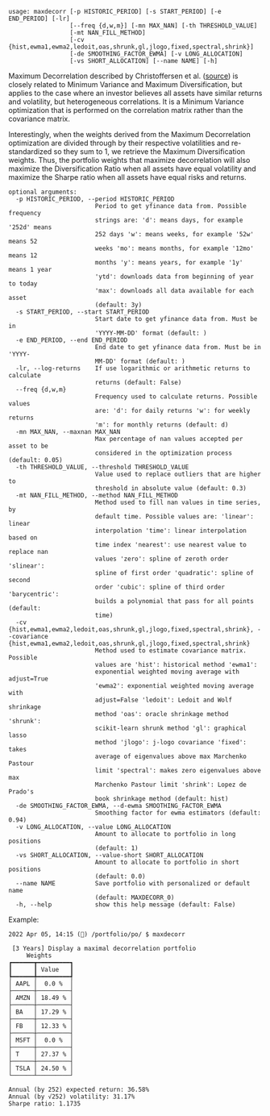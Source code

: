 ```
usage: maxdecorr [-p HISTORIC_PERIOD] [-s START_PERIOD] [-e END_PERIOD] [-lr]
                 [--freq {d,w,m}] [-mn MAX_NAN] [-th THRESHOLD_VALUE]
                 [-mt NAN_FILL_METHOD]
                 [-cv {hist,ewma1,ewma2,ledoit,oas,shrunk,gl,jlogo,fixed,spectral,shrink}]
                 [-de SMOOTHING_FACTOR_EWMA] [-v LONG_ALLOCATION]
                 [-vs SHORT_ALLOCATION] [--name NAME] [-h]
```

Maximum Decorrelation described by Christoffersen et al. ([source](https://investresolve.com/portfolio-optimization-simple-optimal-methods/#ref-Christoff2010)) is closely related to Minimum Variance and Maximum Diversification, but applies to the case where an investor believes all assets have similar returns and volatility, but heterogeneous correlations. It is a Minimum Variance optimization that is performed on the correlation matrix rather than the covariance matrix.

Interestingly, when the weights derived from the Maximum Decorrelation optimization are divided through by their respective volatilities and re-standardized so they sum to 1, we retrieve the Maximum Diversification weights. Thus, the portfolio weights that maximize decorrelation will also maximize the Diversification Ratio when all assets have equal volatility and maximize the Sharpe ratio when all assets have equal risks and returns.

```
optional arguments:
  -p HISTORIC_PERIOD, --period HISTORIC_PERIOD
                        Period to get yfinance data from. Possible frequency
                        strings are: 'd': means days, for example '252d' means
                        252 days 'w': means weeks, for example '52w' means 52
                        weeks 'mo': means months, for example '12mo' means 12
                        months 'y': means years, for example '1y' means 1 year
                        'ytd': downloads data from beginning of year to today
                        'max': downloads all data available for each asset
                        (default: 3y)
  -s START_PERIOD, --start START_PERIOD
                        Start date to get yfinance data from. Must be in
                        'YYYY-MM-DD' format (default: )
  -e END_PERIOD, --end END_PERIOD
                        End date to get yfinance data from. Must be in 'YYYY-
                        MM-DD' format (default: )
  -lr, --log-returns    If use logarithmic or arithmetic returns to calculate
                        returns (default: False)
  --freq {d,w,m}
                        Frequency used to calculate returns. Possible values
                        are: 'd': for daily returns 'w': for weekly returns
                        'm': for monthly returns (default: d)
  -mn MAX_NAN, --maxnan MAX_NAN
                        Max percentage of nan values accepted per asset to be
                        considered in the optimization process (default: 0.05)
  -th THRESHOLD_VALUE, --threshold THRESHOLD_VALUE
                        Value used to replace outliers that are higher to
                        threshold in absolute value (default: 0.3)
  -mt NAN_FILL_METHOD, --method NAN_FILL_METHOD
                        Method used to fill nan values in time series, by
                        default time. Possible values are: 'linear': linear
                        interpolation 'time': linear interpolation based on
                        time index 'nearest': use nearest value to replace nan
                        values 'zero': spline of zeroth order 'slinear':
                        spline of first order 'quadratic': spline of second
                        order 'cubic': spline of third order 'barycentric':
                        builds a polynomial that pass for all points (default:
                        time)
  -cv {hist,ewma1,ewma2,ledoit,oas,shrunk,gl,jlogo,fixed,spectral,shrink}, --covariance {hist,ewma1,ewma2,ledoit,oas,shrunk,gl,jlogo,fixed,spectral,shrink}
                        Method used to estimate covariance matrix. Possible
                        values are 'hist': historical method 'ewma1':
                        exponential weighted moving average with adjust=True
                        'ewma2': exponential weighted moving average with
                        adjust=False 'ledoit': Ledoit and Wolf shrinkage
                        method 'oas': oracle shrinkage method 'shrunk':
                        scikit-learn shrunk method 'gl': graphical lasso
                        method 'jlogo': j-logo covariance 'fixed': takes
                        average of eigenvalues above max Marchenko Pastour
                        limit 'spectral': makes zero eigenvalues above max
                        Marchenko Pastour limit 'shrink': Lopez de Prado's
                        book shrinkage method (default: hist)
  -de SMOOTHING_FACTOR_EWMA, --d-ewma SMOOTHING_FACTOR_EWMA
                        Smoothing factor for ewma estimators (default: 0.94)
  -v LONG_ALLOCATION, --value LONG_ALLOCATION
                        Amount to allocate to portfolio in long positions
                        (default: 1)
  -vs SHORT_ALLOCATION, --value-short SHORT_ALLOCATION
                        Amount to allocate to portfolio in short positions
                        (default: 0.0)
  --name NAME           Save portfolio with personalized or default name
                        (default: MAXDECORR_0)
  -h, --help            show this help message (default: False)
```

Example:
```
2022 Apr 05, 14:15 (🦋) /portfolio/po/ $ maxdecorr

 [3 Years] Display a maximal decorrelation portfolio
     Weights
┏━━━━━━┳━━━━━━━━━┓
┃      ┃ Value   ┃
┡━━━━━━╇━━━━━━━━━┩
│ AAPL │  0.0 %  │
├──────┼─────────┤
│ AMZN │ 18.49 % │
├──────┼─────────┤
│ BA   │ 17.29 % │
├──────┼─────────┤
│ FB   │ 12.33 % │
├──────┼─────────┤
│ MSFT │  0.0 %  │
├──────┼─────────┤
│ T    │ 27.37 % │
├──────┼─────────┤
│ TSLA │ 24.50 % │
└──────┴─────────┘

Annual (by 252) expected return: 36.58%
Annual (by √252) volatility: 31.17%
Sharpe ratio: 1.1735
```
